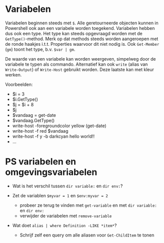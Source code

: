 # Variabelen

Variabelen beginnen steeds met `$`. Alle geretourneerde objecten kunnen in
Powershell ook aan een variabele worden toegekend. Variabelen hebben dus ook
een type. Het type kan steeds opgevraagd worden met de `GetType()`-method. Merk
op dat methods steeds worden aangeroepen met de ronde haakjes i.t.t. Properties
waarvoor dit niet nodig is. Ook `Get-Member` (`gm`) toont het type, b.v.
`$var | gm`.

De waarde van een variabele kan worden weergeven, simpelweg door de variabele
te typen als commando. Alternatief kan ook `write` (alias van `Write-Output`) of
`Write-Host` gebruikt worden. Deze laatste kan met kleur werken.

Voorbeelden:

- $i = 3
- $i.GetType()
- $j = $i + 8
- $j
- $vandaag = get-date
- $vandaag.GetType()
- write-host -foregroundcolor yellow (get-date)
- write-host -f red $vandaag
- write-host -f y -b darkcyan hello world!!
- ...

# PS variabelen en omgevingsvariabelen

- Wat is het verschil tussen `dir variable:` en `dir env:`?
- Zet de variablen `$myvar = 1` en `$env:myvar = 2`
  - probeer ze terug te vinden met `get-variable` en met `dir variable:` en `dir env:`
  - verwijder de variabelen met `remove-variable`

- Wat doet `alias | where Definition -LIKE *item*`?
  - Schrijf zelf een query om alle aliasen voor `Get-ChildItem` te tonen

